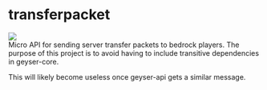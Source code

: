 # transferpacket
[![](https://jitpack.io/v/Konicai/transferpacket.svg)](https://jitpack.io/#Konicai/transferpacket)  
Micro API for sending server transfer packets to bedrock players. The purpose of this project is to avoid having to include transitive dependencies in geyser-core.

This will likely become useless once geyser-api gets a similar message.
